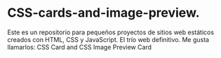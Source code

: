 # CSS-cards-and-image-preview.
Este es un repositorio para pequeños proyectos de sitios web estáticos creados con HTML, CSS y JavaScript. El trío web definitivo. Me gusta llamarlos: CSS Card and  CSS Image Preview Card
